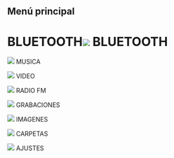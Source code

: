## Menú principal


# BLUETOOTH![](http://static.energysistem.com/images/manuals/42645/579f30ac59b41.jpg) BLUETOOTH

![](http://static.energysistem.com/images/manuals/42645/579f30e766571.jpg) MUSICA

![](http://static.energysistem.com/images/manuals/42645/579f310483658.jpg) VIDEO

![](http://static.energysistem.com/images/manuals/42645/579f30fcc630b.jpg) RADIO FM

![](http://static.energysistem.com/images/manuals/42645/579f30be871d2.jpg) GRABACIONES

![](http://static.energysistem.com/images/manuals/42645/579f30d96107f.jpg) IMAGENES

![](http://static.energysistem.com/images/manuals/42645/579f30b646f40.jpg) CARPETAS

![](http://static.energysistem.com/images/manuals/42645/579f30a6c0e13.jpg) AJUSTES
